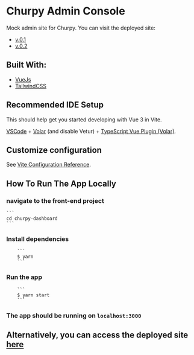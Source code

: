 # Churpy Admin Console

Mock admin site for Churpy. You can visit the deployed site:
- [v.0.1](https://62bc41b3e68bd2288ca90581--helpful-manatee-181179.netlify.app/)
- [v.0.2](https://62c3e9f668c21023e6ea16d5--helpful-manatee-181179.netlify.app/)

## Built With:

- [VueJs](https://vuejs.org/)
- [TailwindCSS](https://tailwindcss.com/)

## Recommended IDE Setup

This should help get you started developing with Vue 3 in Vite.

[VSCode](https://code.visualstudio.com/) + [Volar](https://marketplace.visualstudio.com/items?itemName=Vue.volar) (and disable Vetur) + [TypeScript Vue Plugin (Volar)](https://marketplace.visualstudio.com/items?itemName=Vue.vscode-typescript-vue-plugin).

## Customize configuration

See [Vite Configuration Reference](https://vitejs.dev/config/).

## How To Run The App Locally

### navigate to the front-end project

    ```
    cd churpy-dashboard
    ```

### Install dependencies

        ```
        $ yarn
        ```

### Run the app

        ```
        $ yarn start
        ```

### The app should be running on `localhost:3000`

## Alternatively, you can access the deployed site [here](https://62c3e9f668c21023e6ea16d5--helpful-manatee-181179.netlify.app/)
